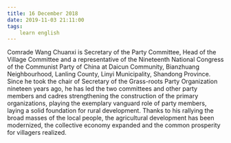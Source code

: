 ```yaml
---
title: 16 December 2018
date: 2019-11-03 21:11:00
tags:
    learn english
---
```

Comrade Wang Chuanxi is Secretary of the Party
Committee, Head of the Village Committee and a representative of the Nineteenth
National Congress of the Communist Party of China at Daicun Community,
Bianzhuang Neighbourhood, Lanling County, Linyi
  Municipality, Shandong
Province. Since he took the chair of Secretary of the Grass-roots Party Organization nineteen years ago, he has led the two committees
and other party members and cadres strengthening the construction of the
primary organizations, playing the exemplary vanguard role of party
members, laying a solid foundation for rural development. Thanks to his
rallying the broad masses of the local people, the agricultural development has
been modernized, the collective economy expanded and the common prosperity for
villagers realized.